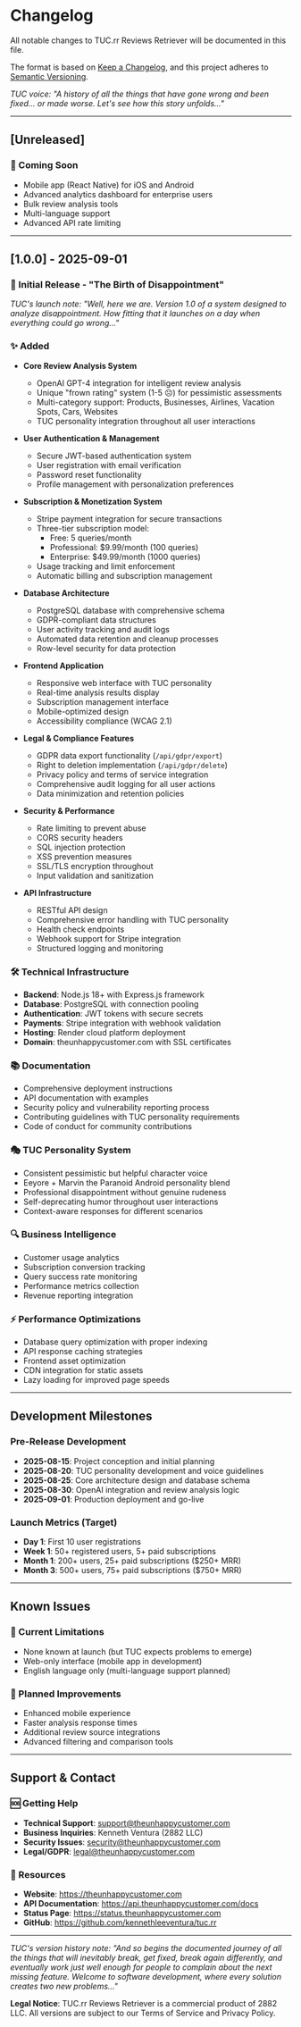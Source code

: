 # Changelog

All notable changes to TUC.rr Reviews Retriever will be documented in this file.

The format is based on [Keep a Changelog](https://keepachangelog.com/en/1.0.0/),
and this project adheres to [Semantic Versioning](https://semver.org/spec/v2.0.0.html).

*TUC voice: "A history of all the things that have gone wrong and been fixed... or made worse. Let's see how this story unfolds..."*

---

## [Unreleased]

### 🚀 Coming Soon
- Mobile app (React Native) for iOS and Android
- Advanced analytics dashboard for enterprise users
- Bulk review analysis tools
- Multi-language support
- Advanced API rate limiting

---

## [1.0.0] - 2025-09-01

### 🎉 Initial Release - "The Birth of Disappointment"

*TUC's launch note: "Well, here we are. Version 1.0 of a system designed to analyze disappointment. How fitting that it launches on a day when everything could go wrong..."*

### ✨ Added
- **Core Review Analysis System**
  - OpenAI GPT-4 integration for intelligent review analysis
  - Unique "frown rating" system (1-5 ☹️) for pessimistic assessments
  - Multi-category support: Products, Businesses, Airlines, Vacation Spots, Cars, Websites
  - TUC personality integration throughout all user interactions

- **User Authentication & Management**
  - Secure JWT-based authentication system
  - User registration with email verification
  - Password reset functionality
  - Profile management with personalization preferences

- **Subscription & Monetization System**
  - Stripe payment integration for secure transactions
  - Three-tier subscription model:
    - Free: 5 queries/month
    - Professional: $9.99/month (100 queries)
    - Enterprise: $49.99/month (1000 queries)
  - Usage tracking and limit enforcement
  - Automatic billing and subscription management

- **Database Architecture**
  - PostgreSQL database with comprehensive schema
  - GDPR-compliant data structures
  - User activity tracking and audit logs
  - Automated data retention and cleanup processes
  - Row-level security for data protection

- **Frontend Application**
  - Responsive web interface with TUC personality
  - Real-time analysis results display
  - Subscription management interface
  - Mobile-optimized design
  - Accessibility compliance (WCAG 2.1)

- **Legal & Compliance Features**
  - GDPR data export functionality (`/api/gdpr/export`)
  - Right to deletion implementation (`/api/gdpr/delete`)
  - Privacy policy and terms of service integration
  - Comprehensive audit logging for all user actions
  - Data minimization and retention policies

- **Security & Performance**
  - Rate limiting to prevent abuse
  - CORS security headers
  - SQL injection protection
  - XSS prevention measures
  - SSL/TLS encryption throughout
  - Input validation and sanitization

- **API Infrastructure**
  - RESTful API design
  - Comprehensive error handling with TUC personality
  - Health check endpoints
  - Webhook support for Stripe integration
  - Structured logging and monitoring

### 🛠️ Technical Infrastructure
- **Backend**: Node.js 18+ with Express.js framework
- **Database**: PostgreSQL with connection pooling
- **Authentication**: JWT tokens with secure secrets
- **Payments**: Stripe integration with webhook validation
- **Hosting**: Render cloud platform deployment
- **Domain**: theunhappycustomer.com with SSL certificates

### 📚 Documentation
- Comprehensive deployment instructions
- API documentation with examples
- Security policy and vulnerability reporting process
- Contributing guidelines with TUC personality requirements
- Code of conduct for community contributions

### 🎭 TUC Personality System
- Consistent pessimistic but helpful character voice
- Eeyore + Marvin the Paranoid Android personality blend
- Professional disappointment without genuine rudeness
- Self-deprecating humor throughout user interactions
- Context-aware responses for different scenarios

### 🔍 Business Intelligence
- Customer usage analytics
- Subscription conversion tracking
- Query success rate monitoring
- Performance metrics collection
- Revenue reporting integration

### ⚡ Performance Optimizations
- Database query optimization with proper indexing
- API response caching strategies
- Frontend asset optimization
- CDN integration for static assets
- Lazy loading for improved page speeds

---

## Development Milestones

### Pre-Release Development
- **2025-08-15**: Project conception and initial planning
- **2025-08-20**: TUC personality development and voice guidelines
- **2025-08-25**: Core architecture design and database schema
- **2025-08-30**: OpenAI integration and review analysis logic
- **2025-09-01**: Production deployment and go-live

### Launch Metrics (Target)
- **Day 1**: First 10 user registrations
- **Week 1**: 50+ registered users, 5+ paid subscriptions
- **Month 1**: 200+ users, 25+ paid subscriptions ($250+ MRR)
- **Month 3**: 500+ users, 75+ paid subscriptions ($750+ MRR)

---

## Known Issues

### 🐛 Current Limitations
- None known at launch (but TUC expects problems to emerge)
- Web-only interface (mobile app in development)
- English language only (multi-language support planned)

### 🔄 Planned Improvements
- Enhanced mobile experience
- Faster analysis response times
- Additional review source integrations
- Advanced filtering and comparison tools

---

## Support & Contact

### 🆘 Getting Help
- **Technical Support**: support@theunhappycustomer.com
- **Business Inquiries**: Kenneth Ventura (2882 LLC)
- **Security Issues**: security@theunhappycustomer.com
- **Legal/GDPR**: legal@theunhappycustomer.com

### 🔗 Resources
- **Website**: https://theunhappycustomer.com
- **API Documentation**: https://api.theunhappycustomer.com/docs
- **Status Page**: https://status.theunhappycustomer.com
- **GitHub**: https://github.com/kennethleeventura/tuc.rr

---

*TUC's version history note: "And so begins the documented journey of all the things that will inevitably break, get fixed, break again differently, and eventually work just well enough for people to complain about the next missing feature. Welcome to software development, where every solution creates two new problems..."*

**Legal Notice**: TUC.rr Reviews Retriever is a commercial product of 2882 LLC. All versions are subject to our Terms of Service and Privacy Policy.